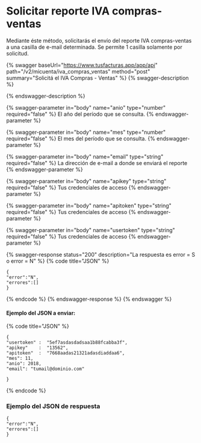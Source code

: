 # Solicitar reporte IVA compras-ventas

Mediante éste método, solicitarás el envío del reporte IVA compras-ventas a una casilla de e-mail determinada. Se permite 1 casilla solamente por solicitud.

{% swagger baseUrl="https://www.tusfacturas.app/app/api" path="/v2/micuenta/iva_compras_ventas" method="post" summary="Solicitá el IVA Compras - Ventas" %}
{% swagger-description %}

{% endswagger-description %}

{% swagger-parameter in="body" name="anio" type="number" required="false" %}
El año del período que se consulta.
{% endswagger-parameter %}

{% swagger-parameter in="body" name="mes" type="number" required="false" %}
El mes del período que se consulta.
{% endswagger-parameter %}

{% swagger-parameter in="body" name="email" type="string" required="false" %}
La dirección de e-mail a donde se enviará el reporte
{% endswagger-parameter %}

{% swagger-parameter in="body" name="apikey" type="string" required="false" %}
Tus credenciales de acceso
{% endswagger-parameter %}

{% swagger-parameter in="body" name="apitoken" type="string" required="false" %}
Tus credenciales de acceso
{% endswagger-parameter %}

{% swagger-parameter in="body" name="usertoken" type="string" required="false" %}
Tus credenciales de acceso
{% endswagger-parameter %}

{% swagger-response status="200" description="La respuesta es error = S o error = N" %}
{% code title="JSON" %}
```
{
"error":"N",
"errores":[]
}
```
{% endcode %}
{% endswagger-response %}
{% endswagger %}

#### Ejemplo del JSON a enviar:

{% code title="JSON" %}
```
{
"usertoken" :  "5ef7asdasdadsaa1b88fcabba3f",
"apikey"    :  "13562",
"apitoken"  :  "7668aadas21321adasdiaddaa6",
"mes": 11,
"anio": 2018,
"email": "tumail@dominio.com"

}
```
{% endcode %}

### Ejemplo del JSON de respuesta

```
{
"error":"N",
"errores":[]
}
```
